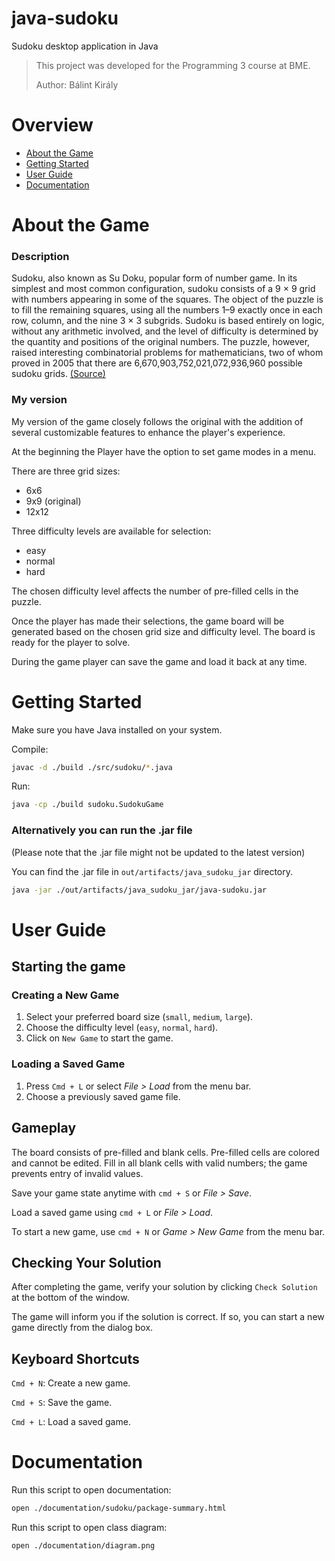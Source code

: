 # java-sudoku
Sudoku desktop application in Java 

> This project was developed for the Programming 3 course at BME.
> 
> Author: Bálint Király
 
# Overview

- [About the Game](#About-the-Game)
- [Getting Started](#Getting-Started)
- [User Guide](#User-Guide)
- [Documentation](#Documentation)

# About the Game

### Description
Sudoku, also known as Su Doku, popular form of number game. In its simplest and most common configuration, sudoku consists of a 9 × 9 grid with numbers appearing in some of the squares. The object of the puzzle is to fill the remaining squares, using all the numbers 1–9 exactly once in each row, column, and the nine 3 × 3 subgrids. Sudoku is based entirely on logic, without any arithmetic involved, and the level of difficulty is determined by the quantity and positions of the original numbers. The puzzle, however, raised interesting combinatorial problems for mathematicians, two of whom proved in 2005 that there are 6,670,903,752,021,072,936,960 possible sudoku grids.
[(Source)](https://www.britannica.com/topic/sudoku)

### My version
My version of the game closely follows the original with the addition of several customizable features to enhance the player's experience.

At the beginning the Player have the option to set game modes in a menu.

There are three grid sizes:
- 6x6
- 9x9 (original)
- 12x12

Three difficulty levels are available for selection:
- easy
- normal
- hard

The chosen difficulty level affects the number of pre-filled cells in the puzzle. 

Once the player has made their selections, the game board will be generated based on the chosen grid size and difficulty level. The board is ready for the player to solve.

During the game player can save the game and load it back at any time.

# Getting Started

Make sure you have Java installed on your system.

Compile:

```bash
javac -d ./build ./src/sudoku/*.java
```

Run:

```bash
java -cp ./build sudoku.SudokuGame
```

### Alternatively you can run the .jar file
(Please note that the .jar file might not be updated to the latest version)

You can find the .jar file in `out/artifacts/java_sudoku_jar` directory.

```bash
java -jar ./out/artifacts/java_sudoku_jar/java-sudoku.jar
```

# User Guide

## Starting the game

### Creating a New Game

1. Select your preferred board size (`small`, `medium`, `large`).
2. Choose the difficulty level (`easy`, `normal`, `hard`).
3. Click on `New Game` to start the game.

### Loading a Saved Game
1. Press `Cmd + L` or select _File > Load_ from the menu bar.
2. Choose a previously saved game file.

## Gameplay

The board consists of pre-filled and blank cells. Pre-filled cells are colored and cannot be edited. Fill in all blank cells with valid numbers; the game prevents entry of invalid values.

Save your game state anytime with `cmd + S` or _File > Save_.

Load a saved game using `cmd + L` or _File > Load_.

To start a new game, use `cmd + N` or _Game > New Game_ from the menu bar.

## Checking Your Solution

After completing the game, verify your solution by clicking `Check Solution` at the bottom of the window.

The game will inform you if the solution is correct. If so, you can start a new game directly from the dialog box.

## Keyboard Shortcuts

`Cmd + N`: Create a new game.

`Cmd + S`: Save the game.

`Cmd + L`: Load a saved game.


# Documentation

Run this script to open documentation:

```bash
open ./documentation/sudoku/package-summary.html
```

Run this script to open class diagram:

```bash
open ./documentation/diagram.png
```